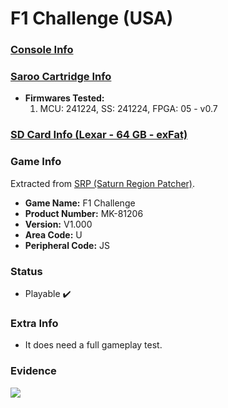 # F1 Challenge (USA)

### [Console Info](../../../../../Info/Consoles/VA13/README.md)

### [Saroo Cartridge Info](../../../../../Info/Cartridges/GuangzhouSanStarOnlineShop/1.6/README.md)

- <b>Firmwares Tested:</b>
  1. MCU: 241224, SS: 241224, FPGA: 05 - v0.7

### [SD Card Info (Lexar - 64 GB - exFat)](../../../../../Info/SdCards/Lexar/64GB/exfat/README.md)

### Game Info

Extracted from [SRP (Saturn Region Patcher)](https://segaxtreme.net/resources/saturn-region-patcher.81/download).

- <b>Game Name:</b> F1 Challenge
- <b>Product Number:</b> MK-81206
- <b>Version:</b> V1.000
- <b>Area Code:</b> U
- <b>Peripheral Code:</b> JS

### Status

- Playable :heavy_check_mark:

### Extra Info

- It does need a full gameplay test.

### Evidence

[![](https://img.youtube.com/vi/lW15gWAQDvM/0.jpg)](https://www.youtube.com/watch?v=lW15gWAQDvM)

